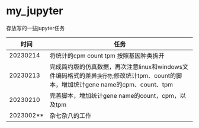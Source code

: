 # my_jupyter

存放写的一些jupyter任务

| 时间      | 任务                                                                                                                                |
| --------- | ----------------------------------------------------------------------------------------------------------------------------------- |
|20230214|将统计的cpm count tpm 按照基因种类拆开|
| 20230213  | 完成简约版的仿真数据，再次注意linux和windows文件编码格式的差异`换行符`;修改统计tpm、count的脚本，增加统计gene name的cpm、count、tpm |
| 20230210  | 完善脚本，增加统计gene name的count，cpm，以及tpm                                                                                    |
| 2023002** | 杂七杂八的工作                                                                                                                      |
